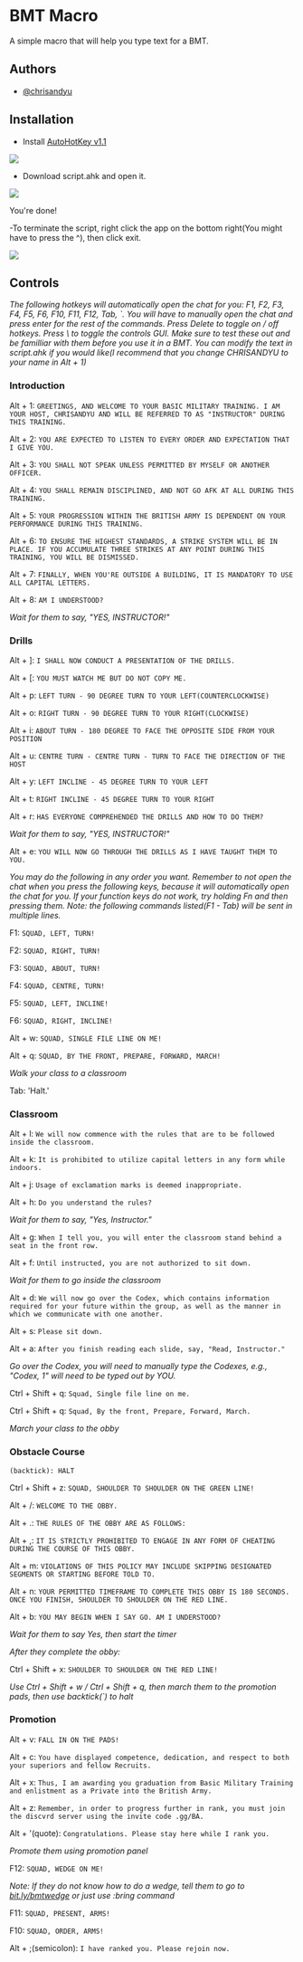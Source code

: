 # BMT Macro

A simple macro that will help you type text for a BMT.


## Authors

- [@chrisandyu](https://github.com/Chrisandyu)



## Installation

- Install [AutoHotKey v1.1](https://www.autohotkey.com/download/)

![ ](https://i.ibb.co/tzcs2WG/ahk.png)

- Download script.ahk and open it.

![ ](https://i.ibb.co/MnM8PGb/ahk2.png)

You're done!

-To terminate the script, right click the app on the bottom right(You might have to press the ^), then click exit.

![ ](https://i.ibb.co/nb3jQLw/ahk-3.png)


## Controls
  
*The following hotkeys will automatically open the chat for you: F1, F2, F3, F4, F5, F6, F10, F11, F12, Tab, `. 
You will have to manually open the chat and press enter for the rest of the commands.
Press Delete to toggle on / off hotkeys. Press \ to toggle the controls GUI.
Make sure to test these out and be familliar with them before you use it in a BMT.
You can modify the text in script.ahk if you would like(I recommend that you change CHRISANDYU to your name in Alt + 1)*

### Introduction
 
Alt + 1: `GREETINGS, AND WELCOME TO YOUR BASIC MILITARY TRAINING. I AM YOUR HOST, CHRISANDYU AND WILL BE REFERRED TO AS "INSTRUCTOR" DURING THIS TRAINING.`
 
Alt + 2: `YOU ARE EXPECTED TO LISTEN TO EVERY ORDER AND EXPECTATION THAT I GIVE YOU.`

Alt + 3: `YOU SHALL NOT SPEAK UNLESS PERMITTED BY MYSELF OR ANOTHER OFFICER.`

Alt + 4: `YOU SHALL REMAIN DISCIPLINED, AND NOT GO AFK AT ALL DURING THIS TRAINING.`

Alt + 5: `YOUR PROGRESSION WITHIN THE BRITISH ARMY IS DEPENDENT ON YOUR PERFORMANCE DURING THIS TRAINING.`

Alt + 6: `TO ENSURE THE HIGHEST STANDARDS, A STRIKE SYSTEM WILL BE IN PLACE. IF YOU ACCUMULATE THREE STRIKES AT ANY POINT DURING THIS TRAINING, YOU WILL BE DISMISSED.`
 
Alt + 7: `FINALLY, WHEN YOU'RE OUTSIDE A BUILDING, IT IS MANDATORY TO USE ALL CAPITAL LETTERS.`

Alt + 8: `AM I UNDERSTOOD?`

*Wait for them to say, "YES, INSTRUCTOR!"*

### Drills

Alt + ]: `I SHALL NOW CONDUCT A PRESENTATION OF THE DRILLS.`

Alt + [: `YOU MUST WATCH ME BUT DO NOT COPY ME.`

Alt + p: `LEFT TURN - 90 DEGREE TURN TO YOUR LEFT(COUNTERCLOCKWISE)`

Alt + o: `RIGHT TURN - 90 DEGREE TURN TO YOUR RIGHT(CLOCKWISE)`

Alt + i: `ABOUT TURN - 180 DEGREE TO FACE THE OPPOSITE SIDE FROM YOUR POSITION`

Alt + u: `CENTRE TURN - CENTRE TURN - TURN TO FACE THE DIRECTION OF THE HOST`

Alt + y: `LEFT INCLINE - 45 DEGREE TURN TO YOUR LEFT`

Alt + t: `RIGHT INCLINE - 45 DEGREE TURN TO YOUR RIGHT`

Alt + r: `HAS EVERYONE COMPREHENDED THE DRILLS AND HOW TO DO THEM?`

*Wait for them to say, "YES, INSTRUCTOR!"*

Alt + e: `YOU WILL NOW GO THROUGH THE DRILLS AS I HAVE TAUGHT THEM TO YOU.`

*You may do the following in any order you want. Remember to not open the chat when you press the following keys, because it will automatically open the chat for you. If your function keys do not work, try holding Fn and then pressing them. Note: the following commands listed(F1 - Tab) will be sent in multiple lines.*

F1: `SQUAD, LEFT, TURN!`

F2: `SQUAD, RIGHT, TURN!`

F3: `SQUAD, ABOUT, TURN!`

F4: `SQUAD, CENTRE, TURN!`

F5: `SQUAD, LEFT, INCLINE!`

F6: `SQUAD, RIGHT, INCLINE!`

Alt + w: `SQUAD, SINGLE FILE LINE ON ME!`

Alt + q: `SQUAD, BY THE FRONT, PREPARE, FORWARD, MARCH!` 

*Walk your class to a classroom*

Tab: 'Halt.'

### Classroom

Alt + l: `We will now commence with the rules that are to be followed inside the classroom.`

Alt + k: `It is prohibited to utilize capital letters in any form while indoors.`

Alt + j: `Usage of exclamation marks is deemed inappropriate.`

Alt + h: `Do you understand the rules?`

*Wait for them to say, "Yes, Instructor."*

Alt + g: `When I tell you, you will enter the classroom stand behind a seat in the front row.`

Alt + f: `Until instructed, you are not authorized to sit down.`

*Wait for them to go inside the classroom*

Alt + d: `We will now go over the Codex, which contains information required for your future within the group, as well as the manner in which we communicate with one another.`

Alt + s: `Please sit down.`

Alt + a: `After you finish reading each slide, say, "Read, Instructor."`

*Go over the Codex, you will need to manually type the Codexes, e.g., "Codex, 1" will need to be typed out by YOU.*

Ctrl + Shift + q: `Squad, Single file line on me.`

Ctrl + Shift + q: `Squad, By the front, Prepare, Forward, March.`

*March your class to the obby*

### Obstacle Course

`(backtick): HALT`

Ctrl + Shift + z: `SQUAD, SHOULDER TO SHOULDER ON THE GREEN LINE!`

Alt + /: `WELCOME TO THE OBBY.`

Alt + .: `THE RULES OF THE OBBY ARE AS FOLLOWS:`

Alt + ,: `IT IS STRICTLY PROHIBITED TO ENGAGE IN ANY FORM OF CHEATING DURING THE COURSE OF THIS OBBY.`

Alt + m: `VIOLATIONS OF THIS POLICY MAY INCLUDE SKIPPING DESIGNATED SEGMENTS OR STARTING BEFORE TOLD TO.`

Alt + n: `YOUR PERMITTED TIMEFRAME TO COMPLETE THIS OBBY IS 180 SECONDS. ONCE YOU FINISH, SHOULDER TO SHOULDER ON THE RED LINE.`

Alt + b: `YOU MAY BEGIN WHEN I SAY GO. AM I UNDERSTOOD?`

*Wait for them to say Yes, then start the timer*

*After they complete the obby:*

Ctrl + Shift + x: `SHOULDER TO SHOULDER ON THE RED LINE!`

*Use Ctrl + Shift + w / Ctrl + Shift + q, then march them to the promotion pads, then use backtick(`) to halt*

### Promotion

Alt + v: `FALL IN ON THE PADS!`

Alt + c: `You have displayed competence, dedication, and respect to both your superiors and fellow Recruits.`

Alt + x: `Thus, I am awarding you graduation from Basic Military Training and enlistment as a Private into the British Army.`

Alt + z: `Remember, in order to progress further in rank, you must join the discvrd server using the invite code .gg/BA.`

Alt + '(quote): `Congratulations. Please stay here while I rank you.`

*Promote them using promotion panel*

F12: `SQUAD, WEDGE ON ME!`

*Note: If they do not know how to do a wedge, tell them to go to [bit.ly/bmtwedge](bit.ly/bmtwedge) or just use :bring command*

F11: `SQUAD, PRESENT, ARMS!`

F10: `SQUAD, ORDER, ARMS!`

Alt + ;(semicolon): `I have ranked you. Please rejoin now.`

